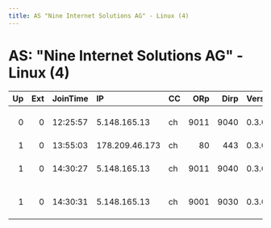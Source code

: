 ```yaml
---
title: AS "Nine Internet Solutions AG" - Linux (4)
---
```


# AS: "Nine Internet Solutions AG" - Linux (4)

|   Up |   Ext | JoinTime   | IP             | CC   |   ORp |   Dirp | Version   | Contact                   | Nickname     |   eFamMembers |
|-----:|------:|:-----------|:---------------|:-----|------:|-------:|:----------|:--------------------------|:-------------|--------------:|
|    0 |     0 | 12:25:57   | 5.148.165.13   | ch   |  9011 |   9040 | 0.3.0.9   | 0xDAC0ECFB Michael Schmid | middleNode2  |             1 |
|    1 |     0 | 13:55:03   | 178.209.46.173 | ch   |    80 |    443 | 0.3.0.8   | None                      | mercurya     |             4 |
|    1 |     0 | 14:30:27   | 5.148.165.13   | ch   |  9011 |   9040 | 0.3.0.9   | 0xDAC0ECFB Michael Schmid | midddleNode2 |             1 |
|    1 |     0 | 14:30:31   | 5.148.165.13   | ch   |  9001 |   9030 | 0.3.0.9   | 0xDAC0ECFB Michael Schmid | midddleNode1 |             1 |
